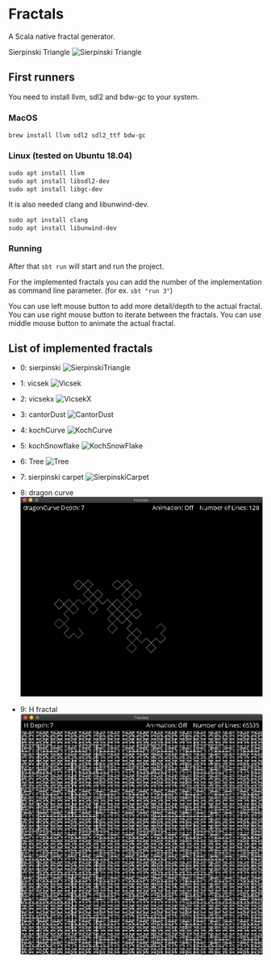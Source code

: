 # Fractals
A Scala native fractal generator.

Sierpinski Triangle
![Sierpinski
Triangle](https://github.com/smithandrewl/fractals/raw/master/docs/images/sierpinski.png)

## First runners
You need to install llvm, sdl2 and bdw-gc to your system.

### MacOS

```
brew install llvm sdl2 sdl2_ttf bdw-gc
```

### Linux (tested on Ubuntu 18.04)

```
sudo apt install llvm
sudo apt install libsdl2-dev
sudo apt install libgc-dev
```

It is also needed clang and libunwind-dev.
```
sudo apt install clang
sudo apt install libunwind-dev
```

### Running

After that `sbt run` will start and run the project.

For the implemented fractals you can add the number of the implementation as command line parameter. (for ex. `sbt "run 3"`)

You can use left mouse button to add more detail/depth to the actual fractal.
You can use right mouse button to iterate between the fractals.
You can use middle mouse button to animate the actual fractal.

## List of implemented fractals

 - 0: sierpinski
 ![SierpinskiTriangle](https://github.com/smithandrewl/fractals/raw/master/docs/images/sierpinski.png)

- 1: vicsek
![Vicsek](https://github.com/smithandrewl/fractals/raw/master/docs/images/vicsek.png)

- 2: vicsekx
![VicsekX](https://github.com/smithandrewl/fractals/raw/master/docs/images/vicsek-x.png)

- 3: cantorDust
![CantorDust](https://github.com/smithandrewl/fractals/raw/master/docs/images/cantor-dust.png)

- 4: kochCurve
![KochCurve](https://github.com/smithandrewl/fractals/raw/master/docs/images/koch-curve.png)

- 5: kochSnowflake
![KochSnowFlake](https://github.com/smithandrewl/fractals/raw/master/docs/images/koch-snowflake.png)

- 6: Tree
![Tree](https://github.com/smithandrewl/fractals/raw/master/docs/images/tree.png)

- 7: sierpinski carpet
![SierpinskiCarpet](https://github.com/smithandrewl/fractals/raw/master/docs/images/sierpinski-carpet.png)
 
- 8: dragon curve 
![DragonCurve](docs/images/dragon-curve.png)

- 9: H fractal 
![Hfractal](docs/images/H-fractal.png)
